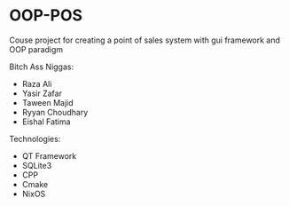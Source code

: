 # OOP-POS
Couse project for creating a point of sales system with gui framework and OOP paradigm

Bitch Ass Niggas:
- Raza Ali
- Yasir Zafar
- Taween Majid
- Ryyan Choudhary
- Eishal Fatima

Technologies:
- QT Framework
- SQLite3
- CPP
- Cmake
- NixOS

